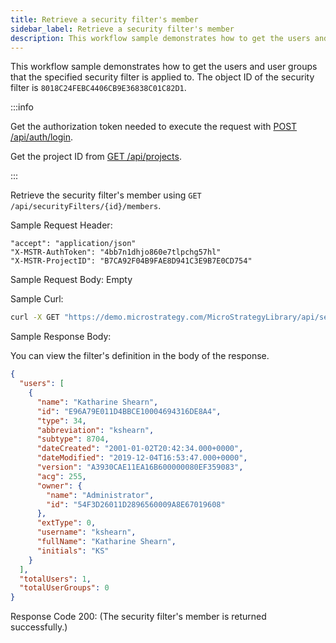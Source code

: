 ```yaml
---
title: Retrieve a security filter's member
sidebar_label: Retrieve a security filter's member
description: This workflow sample demonstrates how to get the users and user groups that the specified security filter is applied to.
---
```


<Available since="2021 Update 1" />

This workflow sample demonstrates how to get the users and user groups that the specified security filter is applied to. The object ID of the security filter is `8018C24FEBC4406CB9E36838C01C82D1`.

:::info

Get the authorization token needed to execute the request with [POST /api/auth/login](https://demo.microstrategy.com/MicroStrategyLibrary/api-docs/index.html#/Authentication/postLogin).

Get the project ID from [GET /api/projects](https://demo.microstrategy.com/MicroStrategyLibrary/api-docs/index.html#/Projects/getProjects_1).

:::

Retrieve the security filter's member using `GET /api/securityFilters/{id}/members`.

Sample Request Header:

```http
"accept": "application/json"
"X-MSTR-AuthToken": "4bb7n1dhjo860e7tlpchg57hl"
"X-MSTR-ProjectID": "B7CA92F04B9FAE8D941C3E9B7E0CD754"
```

Sample Request Body: Empty

Sample Curl:

```bash
curl -X GET "https://demo.microstrategy.com/MicroStrategyLibrary/api/securityFilters/8018C24FEBC4406CB9E36838C01C82D1/members" -H "accept: application/json" -H "X-MSTR-AuthToken: 4bb7n1dhjo860e7tlpchg57hl" -H "X-MSTR-ProjectID: B7CA92F04B9FAE8D941C3E9B7E0CD754"
```

Sample Response Body:

You can view the filter's definition in the body of the response.

```json
{
  "users": [
    {
      "name": "Katharine Shearn",
      "id": "E96A79E011D4BBCE10004694316DE8A4",
      "type": 34,
      "abbreviation": "kshearn",
      "subtype": 8704,
      "dateCreated": "2001-01-02T20:42:34.000+0000",
      "dateModified": "2019-12-04T16:53:47.000+0000",
      "version": "A3930CAE11EA16B600000080EF359083",
      "acg": 255,
      "owner": {
        "name": "Administrator",
        "id": "54F3D26011D2896560009A8E67019608"
      },
      "extType": 0,
      "username": "kshearn",
      "fullName": "Katharine Shearn",
      "initials": "KS"
    }
  ],
  "totalUsers": 1,
  "totalUserGroups": 0
}
```

Response Code 200: (The security filter's member is returned successfully.)
